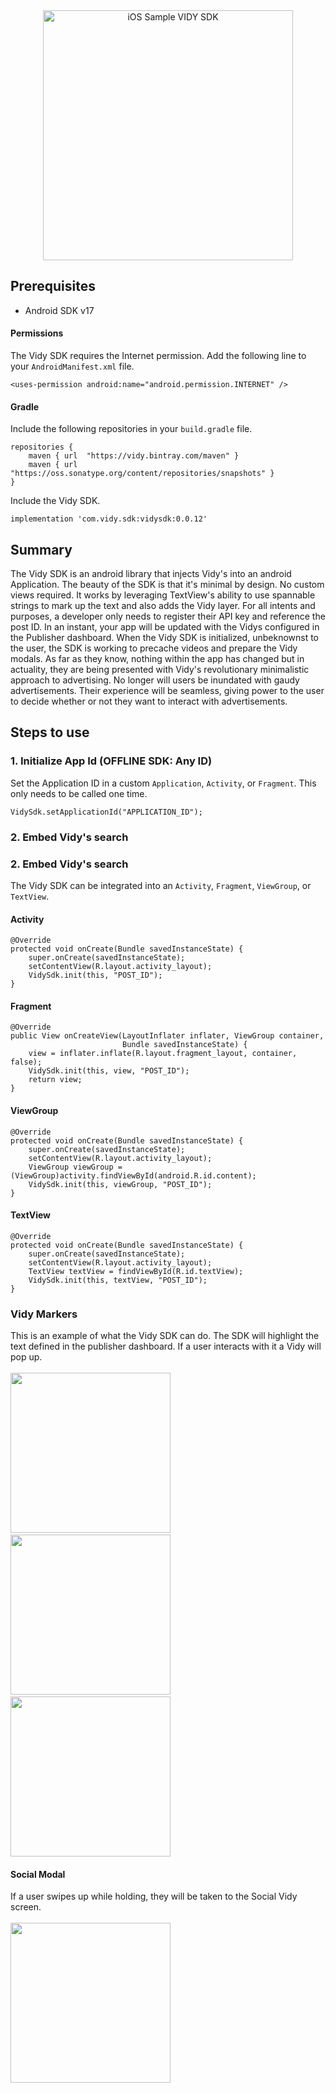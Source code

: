 <div align="center">
<img
  src="https://i.imgur.com/oUoXCAW.png"
  title="iOS Sample VIDY SDK"
  width="400px">
</div>


## Prerequisites
* Android SDK v17

#### Permissions
The Vidy SDK requires the Internet permission. Add the following line to your `AndroidManifest.xml` file.
```
<uses-permission android:name="android.permission.INTERNET" />
```
#### Gradle
Include the following repositories in your `build.gradle` file.
```
repositories {
    maven { url  "https://vidy.bintray.com/maven" }
    maven { url "https://oss.sonatype.org/content/repositories/snapshots" }
}
```
Include the Vidy SDK.
```
implementation 'com.vidy.sdk:vidysdk:0.0.12'
```
## Summary

The Vidy SDK is an android library that injects Vidy's into an android Application. The beauty of the SDK is that it's minimal by design. No custom views required. It works by leveraging TextView's ability to use spannable strings to mark up the text and also adds the Vidy layer. For all intents and purposes, a developer only needs to register their API key and reference the post ID. In an instant, your app will be updated with the Vidys configured in the Publisher dashboard. When the Vidy SDK is initialized, unbeknownst to the user, the SDK is working to precache videos and prepare the Vidy modals. As far as they know, nothing within the app has changed but in actuality, they are being presented with Vidy's revolutionary minimalistic approach to advertising. No longer will users be inundated with gaudy advertisements. Their experience will be seamless, giving power to the user to decide whether or not they want to interact with advertisements.


## Steps to use

### 1. Initialize App Id (OFFLINE SDK: Any ID)
Set the Application ID in a custom `Application`, `Activity`, or `Fragment`. This only needs to be called one time.
```
VidySdk.setApplicationId("APPLICATION_ID");
```

### 2. Embed Vidy's search
### 2. Embed Vidy's search
The Vidy SDK can be integrated into an `Activity`, `Fragment`, `ViewGroup`, or `TextView`. 
#### Activity
```
@Override
protected void onCreate(Bundle savedInstanceState) {
    super.onCreate(savedInstanceState);
    setContentView(R.layout.activity_layout);
    VidySdk.init(this, "POST_ID");
}
```


#### Fragment
```
@Override
public View onCreateView(LayoutInflater inflater, ViewGroup container,
                         Bundle savedInstanceState) {
    view = inflater.inflate(R.layout.fragment_layout, container, false);
    VidySdk.init(this, view, "POST_ID");
    return view;
}
```

#### ViewGroup
```
@Override
protected void onCreate(Bundle savedInstanceState) {
    super.onCreate(savedInstanceState);
    setContentView(R.layout.activity_layout);
    ViewGroup viewGroup = (ViewGroup)activity.findViewById(android.R.id.content);
    VidySdk.init(this, viewGroup, "POST_ID");
}
```

#### TextView
```
@Override
protected void onCreate(Bundle savedInstanceState) {
    super.onCreate(savedInstanceState);
    setContentView(R.layout.activity_layout);
    TextView textView = findViewById(R.id.textView);
    VidySdk.init(this, textView, "POST_ID");
}
```
### Vidy Markers
This is an example of what the Vidy SDK can do. The SDK will highlight the text defined in the publisher dashboard. If a user interacts with it a Vidy will pop up.<br /><br />
<img src="doc/before.png" width="256">&nbsp;    <img src="doc/after.png" width="256">&nbsp;    <img src="doc/vidy.png" width="256">

#### Social Modal
If a user swipes up while holding, they will be taken to the Social Vidy screen.<br /><br />
<img src="doc/social.png" width="256">
